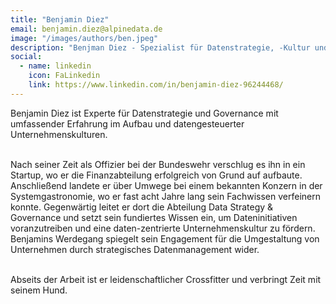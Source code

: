 ```yaml
---
title: "Benjamin Diez"
email: benjamin.diez@alpinedata.de
image: "/images/authors/ben.jpeg"
description: "Benjman Diez - Spezialist für Datenstrategie, -Kultur und -Governance"
social:
  - name: linkedin
    icon: FaLinkedin
    link: https://www.linkedin.com/in/benjamin-diez-96244468/
---
```


Benjamin Diez ist Experte für Datenstrategie und Governance mit umfassender Erfahrung im Aufbau und datengesteuerter Unternehmenskulturen. <br><br>

Nach seiner Zeit als Offizier bei der Bundeswehr verschlug es ihn in ein Startup, wo er die Finanzabteilung erfolgreich von Grund auf aufbaute. Anschließend landete er über Umwege bei einem bekannten Konzern in der Systemgastronomie, wo er fast acht Jahre lang sein Fachwissen verfeinern konnte. Gegenwärtig leitet er dort die Abteilung Data Strategy & Governance und setzt sein fundiertes Wissen ein, um Dateninitiativen voranzutreiben und eine daten-zentrierte Unternehmenskultur zu fördern. Benjamins Werdegang spiegelt sein Engagement für die Umgestaltung von Unternehmen durch strategisches Datenmanagement wider.<br><br>

Abseits der Arbeit ist er leidenschaftlicher Crossfitter und verbringt Zeit mit seinem Hund.
